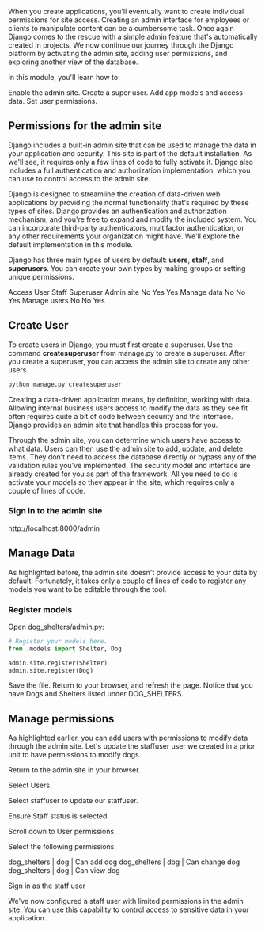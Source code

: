When you create applications, you'll eventually want to create individual permissions for site access. Creating an admin interface for employees or clients to manipulate content can be a cumbersome task. Once again Django comes to the rescue with a simple admin feature that's automatically created in projects. We now continue our journey through the Django platform by activating the admin site, adding user permissions, and exploring another view of the database.

In this module, you'll learn how to:

Enable the admin site.
Create a super user.
Add app models and access data.
Set user permissions.

## Permissions for the admin site

Django includes a built-in admin site that can be used to manage the data in your application and security. This site is part of the default installation. As we'll see, it requires only a few lines of code to fully activate it. Django also includes a full authentication and authorization implementation, which you can use to control access to the admin site.

Django is designed to streamline the creation of data-driven web applications by providing the normal functionality that's required by these types of sites. Django provides an authentication and authorization mechanism, and you're free to expand and modify the included system. You can incorporate third-party authenticators, multifactor authentication, or any other requirements your organization might have. We'll explore the default implementation in this module.

Django has three main types of users by default: __users__, __staff__, and __superusers__. You can create your own types by making groups or setting unique permissions.

Access	User	Staff	Superuser
Admin site	No	Yes	Yes
Manage data	No	No	Yes
Manage users	No	No	Yes

## Create User

To create users in Django, you must first create a superuser. Use the command __createsuperuser__ from manage.py to create a superuser. After you create a superuser, you can access the admin site to create any other users.

```BASH
python manage.py createsuperuser
```

Creating a data-driven application means, by definition, working with data. Allowing internal business users access to modify the data as they see fit often requires quite a bit of code between security and the interface. Django provides an admin site that handles this process for you.

Through the admin site, you can determine which users have access to what data. Users can then use the admin site to add, update, and delete items. They don't need to access the database directly or bypass any of the validation rules you've implemented. The security model and interface are already created for you as part of the framework. All you need to do is activate your models so they appear in the site, which requires only a couple of lines of code.

### Sign in to the admin site

http://localhost:8000/admin

## Manage Data

As highlighted before, the admin site doesn't provide access to your data by default. Fortunately, it takes only a couple of lines of code to register any models you want to be editable through the tool.

### Register models

Open dog_shelters/admin.py:

```Python
# Register your models here.
from .models import Shelter, Dog

admin.site.register(Shelter)
admin.site.register(Dog)
```

Save the file. Return to your browser, and refresh the page. Notice that you have Dogs and Shelters listed under DOG_SHELTERS.

## Manage permissions

As highlighted earlier, you can add users with permissions to modify data through the admin site. Let's update the staffuser user we created in a prior unit to have permissions to modify dogs.

Return to the admin site in your browser.

Select Users.

Select staffuser to update our staffuser.

Ensure Staff status is selected.

Scroll down to User permissions.

Select the following permissions:

dog_shelters | dog | Can add dog
dog_shelters | dog | Can change dog
dog_shelters | dog | Can view dog

Sign in as the staff user

We've now configured a staff user with limited permissions in the admin site. You can use this capability to control access to sensitive data in your application.



